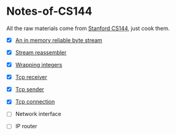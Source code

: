 # Notes-of-CS144
All the raw materials come from [Stanford CS144](https://cs144.github.io/), just cook them.

- [x] [An in memory reliable byte stream](https://github.com/guisongchen/notes-of-CS144/blob/main/An_in-memory_reliable_byte_stream.md)
- [x] [Stream reassembler](https://github.com/guisongchen/notes-of-CS144/blob/main/stream_reassembler.md)
- [x] [Wrapping integers](https://github.com/guisongchen/notes-of-CS144/blob/main/wrapping_integers.md)
- [x] [Tcp receiver](https://github.com/guisongchen/notes-of-CS144/blob/main/tcp_receiver.md)
- [x] [Tcp sender](https://github.com/guisongchen/notes-of-CS144/blob/main/tcp_sender.md)
- [x] [Tcp connection](https://github.com/guisongchen/notes-of-CS144/blob/main/tcp_connection.md)
- [ ] Network interface
- [ ] IP router

